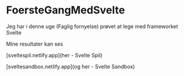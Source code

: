 # FoersteGangMedSvelte
Jeg har i denne uge (Faglig fornyelse) prøvet at lege med frameworket Svelte

Mine resultater kan ses 

[sveltespil.netlify.app](her - Svelte Spil)

[sveltesandbox.netlify.app](og her - Svelte Sandbox)
